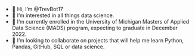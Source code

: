 - 👋 Hi, I’m @TrevBot17
- 👀 I’m interested in all things data science.
- 🌱 I’m currently enrolled in the University of Michigan Masters of Applied Data Science (MADS) program, expecting to graduate in December 2022.
- 💞️ I’m looking to collaborate on projects that will help me learn Python, Pandas, GitHub, SQL or data science.

<!---
TrevBot17/TrevBot17 is a ✨ special ✨ repository because its `README.md` (this file) appears on your GitHub profile.
You can click the Preview link to take a look at your changes.
--->
